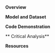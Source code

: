 
**Overview**

**Model and Dataset**


**Code Demonstration** 

** Critical Analysis** 

**Resources** 

